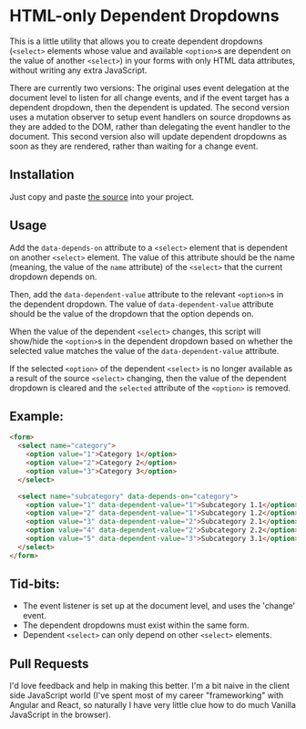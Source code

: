 # HTML-only Dependent Dropdowns

This is a little utility that allows you to create dependent dropdowns (`<select>` elements whose value and available `<option>`s are dependent on the value of another `<select>`) in your forms with only HTML data attributes, without writing any extra JavaScript.

There are currently two versions:
The original uses event delegation at the document level to listen for all change events, and if the event target 
has a dependent dropdown, then the dependent is updated.
The second version uses a mutation observer to setup event handlers on source dropdowns as they are added to the DOM,
rather than delegating the event handler to the document. 
This second version also will update dependent dropdowns as soon as they are rendered, rather than waiting for a change event.

## Installation
Just copy and paste [the source](https://raw.githubusercontent.com/codyclay88/dependent-dropdowns/refs/heads/main/src/dependent-dropdowns.js) into your project. 

## Usage
Add the `data-depends-on` attribute to a `<select>` element that is dependent on another `<select>` element.
The value of this attribute should be the name (meaning, the value of the `name` attribute) of the `<select>` that the current dropdown depends on.

Then, add the `data-dependent-value` attribute to the relevant `<option>`s in the dependent dropdown.
The value of `data-dependent-value` attribute should be the value of the dropdown that the option depends on.

When the value of the dependent `<select>` changes, 
this script will show/hide the `<option>`s in the dependent dropdown based on whether the 
selected value matches the value of the `data-dependent-value` attribute.

If the selected `<option>` of the dependent `<select>` is no longer available as a result of the source `<select>` changing, then the value of the dependent dropdown is cleared and the `selected` attribute of the `<option>` is removed. 

## Example:
```html
<form>
  <select name="category">
    <option value="1">Category 1</option>
    <option value="2">Category 2</option>
    <option value="3">Category 3</option>
  </select>

  <select name="subcategory" data-depends-on="category">
    <option value="1" data-dependent-value="1">Subcategory 1.1</option>
    <option value="2" data-dependent-value="1">Subcategory 1.2</option>
    <option value="3" data-dependent-value="2">Subcategory 2.1</option>
    <option value="4" data-dependent-value="2">Subcategory 2.2</option>
    <option value="5" data-dependent-value="3">Subcategory 3.1</option>
  </select>
</form>
```

## Tid-bits:
- The event listener is set up at the document level, and uses the 'change' event.
- The dependent dropdowns must exist within the same form. 
- Dependent `<select>` can only depend on other `<select>` elements.

## Pull Requests
I'd love feedback and help in making this better. I'm a bit naive in the client side JavaScript world (I've spent most of my career "frameworking" with Angular and React, so naturally I have very little clue how to do much Vanilla JavaScript in the browser). 